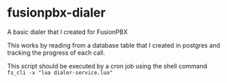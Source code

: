 # fusionpbx-dialer
A basic dialer that I created for FusionPBX

This works by reading from a database table that I created in postgres and tracking the progress of each call.

This script should be executed by a cron job using the shell command ```fs_cli -x "lua dialer-service.lua"```
